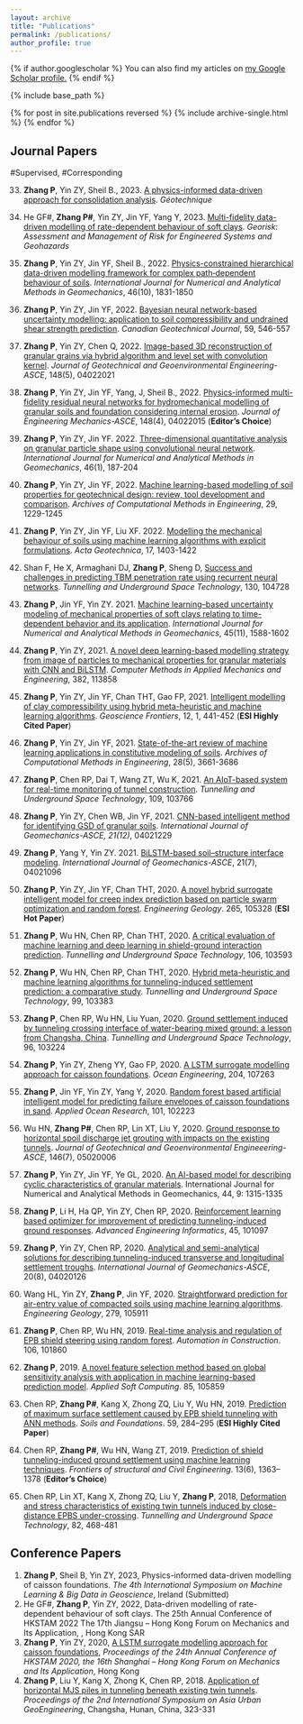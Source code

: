 ```yaml
---
layout: archive
title: "Publications"
permalink: /publications/
author_profile: true
---
```


{% if author.googlescholar %}
  You can also find my articles on <u><a href="{{author.googlescholar}}">my Google Scholar profile</a>.</u>
{% endif %}

{% include base_path %}

{% for post in site.publications reversed %}
  {% include archive-single.html %}
{% endfor %}

## Journal Papers

#Supervised, #Corresponding

33. **Zhang P**, Yin ZY, Sheil B., 2023. [A physics-informed data-driven approach for consolidation analysis](https://www.icevirtuallibrary.com/doi/abs/10.1680/jgeot.22.00046). *Géotechnique*
32. He GF#, **Zhang P#**, Yin ZY, Jin YF, Yang Y, 2023. [Multi-fidelity data-driven modelling of rate-dependent behaviour of soft clays](https://www.tandfonline.com/doi/full/10.1080/17499518.2022.2149815?src=). *Georisk: Assessment and Management of Risk for Engineered Systems and Geohazards*

31. **Zhang P**, Yin ZY, Jin YF, Sheil B., 2022. [Physics-constrained hierarchical data-driven modelling framework for complex path‐dependent behaviour of soils](https://onlinelibrary.wiley.com/doi/full/10.1002/nag.3370). *International Journal for Numerical and Analytical Methods in Geomechanics*, 46(10), 1831-1850
30. **Zhang P**, Yin ZY, Jin YF, 2022. [Bayesian neural network-based uncertainty modelling: application to soil compressibility and undrained shear strength prediction](https://cdnsciencepub.com/doi/full/10.1139/cgj-2020-0751). *Canadian Geotechnical Journal*, 59, 546-557
29. **Zhang P**, Yin ZY, Chen Q, 2022. [Image-based 3D reconstruction of granular grains via hybrid algorithm and level set with convolution kernel](https://ascelibrary.org/doi/full/10.1061/%28ASCE%29GT.1943-5606.0002790). *Journal of Geotechnical and Geoenvironmental Engineering-ASCE*, 148(5), 04022021
28. **Zhang P**, Yin ZY, Jin YF, Yang, J, Sheil B., 2022. [Physics-informed multi-fidelity residual neural networks for hydromechanical modelling of granular soils and foundation considering internal erosion](https://ascelibrary.org/doi/full/10.1061/%28ASCE%29EM.1943-7889.0002094). *Journal of Engineering Mechanics-ASCE*, 148(4), 04022015 (**Editor’s Choice**)
27. **Zhang P**, Yin ZY, Jin YF. 2022. [Three-dimensional quantitative analysis on granular particle shape using convolutional neural network](https://onlinelibrary.wiley.com/doi/full/10.1002/nag.3296). *International Journal for Numerical and Analytical Methods in Geomechanics*, 46(1), 187-204
26. **Zhang P**, Yin ZY, Jin YF, 2022. [Machine learning-based modelling of soil properties for geotechnical design: review, tool development and comparison](https://link.springer.com/article/10.1007/s11831-021-09615-5). *Archives of Computational Methods in Engineering*, 29, 1229-1245
25. **Zhang P**, Yin ZY, Jin YF, Liu XF. 2022. [Modelling the mechanical behaviour of soils using machine learning algorithms with explicit formulations](https://link.springer.com/article/10.1007/s11440-021-01170-4). *Acta Geotechnica*, 17, 1403-1422
24. Shan F, He X, Armaghani DJ, **Zhang P**, Sheng D, [Success and challenges in predicting TBM penetration rate using recurrent neural networks](https://www.sciencedirect.com/science/article/pii/S0886779822003686). *Tunnelling and Underground Space Technology*, 130, 104728

23. **Zhang P**, Jin YF, Yin ZY. 2021. [Machine learning–based uncertainty modeling of mechanical properties of soft clays relating to time-dependent behavior and its application](https://onlinelibrary.wiley.com/doi/full/10.1002/nag.3215). *International Journal for Numerical and Analytical Methods in Geomechanics*, 45(11), 1588-1602
22. **Zhang P**, Yin ZY, 2021. [A novel deep learning-based modelling strategy from image of particles to mechanical properties for granular materials with CNN and BiLSTM](https://www.sciencedirect.com/science/article/pii/S004578252100195X). *Computer Methods in Applied Mechanics and Engineering*, 382, 113858
21. **Zhang P**, Yin ZY, Jin YF, Chan THT, Gao FP, 2021. [Intelligent modelling of clay compressibility using hybrid meta-heuristic and machine learning algorithms](https://www.sciencedirect.com/science/article/pii/S1674987120300566). *Geoscience Frontiers*, 12, 1, 441-452 (**ESI Highly Cited Paper**)
20. **Zhang P**, Yin ZY, Jin YF, 2021. [State-of-the-art review of machine learning applications in constitutive modeling of soils](https://link.springer.com/article/10.1007/s11831-020-09524-z). *Archives of Computational Methods in Engineering*, 28(5), 3661-3686
19. **Zhang P**, Chen RP, Dai T, Wang ZT, Wu K, 2021. [An AIoT-based system for real-time monitoring of tunnel construction](https://www.sciencedirect.com/science/article/pii/S0886779820307203). *Tunnelling and Underground Space Technology*, 109, 103766
18. **Zhang P**, Yin ZY, Chen WB, Jin YF, 2021. [CNN-based intelligent method for identifying GSD of granular soils](https://ascelibrary.org/doi/full/10.1061/%28ASCE%29GM.1943-5622.0002214). *International Journal of Geomechanics-ASCE, 21(12)*, 04021229
17. **Zhang P**, Yang Y, Yin ZY. 2021. [BiLSTM-based soil–structure interface modeling](https://ascelibrary.org/doi/full/10.1061/%28ASCE%29GM.1943-5622.0002058). *International Journal of Geomechanics-ASCE*, 21(7), 04021096

16. **Zhang P**, Yin ZY, Jin YF, Chan THT, 2020. [A novel hybrid surrogate intelligent model for creep index prediction based on particle swarm optimization and random forest](https://www.sciencedirect.com/science/article/pii/S0013795219307781). *Engineering Geology*. 265, 105328 (**ESI Hot Paper**)
15. **Zhang P**, Wu HN, Chen RP, Chan THT, 2020. [A critical evaluation of machine learning and deep learning in shield-ground interaction prediction](https://www.sciencedirect.com/science/article/pii/S0886779820305472). *Tunnelling and Underground Space Technology*, 106, 103593
14. **Zhang P**, Wu HN, Chen RP, Chan THT, 2020. [Hybrid meta-heuristic and machine learning algorithms for tunneling-induced settlement prediction: a comparative study](https://www.sciencedirect.com/science/article/pii/S0886779820303370). *Tunnelling and Underground Space Technology*, 99, 103383
13. **Zhang P**, Chen RP, Wu HN, Liu Yuan, 2020. [Ground settlement induced by tunneling crossing interface of water-bearing mixed ground: a lesson from Changsha, China](https://www.sciencedirect.com/science/article/pii/S0886779819305711). *Tunnelling and Underground Space Technology*, 96, 103224
12. **Zhang P**, Yin ZY, Zheng YY, Gao FP, 2020. [A LSTM surrogate modelling approach for caisson foundations](https://www.sciencedirect.com/science/article/pii/S0029801820303115). *Ocean Engineering*, 204, 107263
11. **Zhang P**, Jin YF, Yin ZY, Yang Y, 2020. [Random forest based artificial intelligent model for predicting failure envelopes of caisson foundations in sand](https://www.sciencedirect.com/science/article/pii/S0141118720301607). *Applied Ocean Research*, 101, 102223
10. Wu HN, **Zhang P#**, Chen RP, Lin XT, Liu Y, 2020. [Ground response to horizontal spoil discharge jet grouting with impacts on the existing tunnels](https://ascelibrary.org/doi/10.1061/%28ASCE%29GT.1943-5606.0002287). *Journal of Geotechnical and Geoenvironmental Engineeering-ASCE*, 146(7), 05020006
9. **Zhang P**, Yin ZY, Jin YF, Ye GL, 2020. [An AI-based model for describing cyclic characteristics of granular materials](https://onlinelibrary.wiley.com/doi/full/10.1002/nag.3063). International Journal for Numerical and Analytical Methods in Geomechanics, 44, 9: 1315-1335
8. **Zhang P**, Li H, Ha QP, Yin ZY, Chen RP, 2020. [Reinforcement learning based optimizer for improvement of predicting tunneling-induced ground responses](https://www.sciencedirect.com/science/article/pii/S1474034620300665). *Advanced Engineering Informatics*, 45, 101097
7. **Zhang P**, Yin ZY, Chen RP, 2020. [Analytical and semi-analytical solutions for describing tunneling-induced transverse and longitudinal settlement troughs](https://ascelibrary.org/doi/full/10.1061/%28ASCE%29GM.1943-5622.0001748). *International Journal of Geomechanics-ASCE*, 20(8), 04020126
6. Wang HL, Yin ZY, **Zhang P**, Jin YF, 2020. [Straightforward prediction for air-entry value of compacted soils using machine learning algorithms](https://www.sciencedirect.com/science/article/pii/S0013795220318081). *Engineering Geology*, 279, 105911

5. **Zhang P**, Chen RP, Wu HN, 2019. [Real-time analysis and regulation of EPB shield steering using random forest](https://www.sciencedirect.com/science/article/pii/S0926580518311488). *Automation in Construction*. 106, 101860
4. **Zhang P**, 2019. [A novel feature selection method based on global sensitivity analysis with application in machine learning-based prediction model](https://www.sciencedirect.com/science/article/pii/S1568494619306404). *Applied Soft Computing*. 85, 105859
3. Chen RP, **Zhang P#**, Kang X, Zhong ZQ, Liu Y, Wu HN, 2019. [Prediction of maximum surface settlement caused by EPB shield tunneling with ANN methods](https://www.sciencedirect.com/science/article/pii/S0038080619300058). *Soils and Foundations*. 59, 284–295 (**ESI Highly Cited Paper**)
2. Chen RP, **Zhang P#**, Wu HN, Wang ZT, 2019. [Prediction of shield tunneling-induced ground settlement using machine learning techniques](https://link.springer.com/article/10.1007/s11709-019-0561-3). *Frontiers of structural and Civil Engineering*. 13(6), 1363–1378 (**Editor’s Choice**)

1. Chen RP, Lin XT, Kang X, Zhong ZQ, Liu Y, **Zhang P**, 2018, [Deformation and stress characteristics of existing twin tunnels induced by close-distance EPBS under-crossing](https://www.sciencedirect.com/science/article/pii/S0886779818302864). *Tunnelling and Underground Space Technology*, 82, 468-481

## Conference Papers
1. **Zhang P**, Sheil B, Yin ZY, 2023, Physics-informed data-driven modelling of caisson foundations. *The 4th International Symposium on Machine Learning & Big Data in Geoscience*, Ireland (Submitted)
2. He GF#, **Zhang P**, Yin ZY, 2022, Data-driven modelling of rate-dependent behaviour of soft clays. The 25th Annual Conference of HKSTAM 2022 The 17th Jiangsu – Hong Kong Forum on Mechanics and Its Application, , Hong Kong SAR
3. **Zhang P**, Yin ZY, 2020, [A LSTM surrogate modelling approach for caisson foundations](http://i2ms.ust.hk/hkstam/download/HKSTAM_AC2020_Proceedings.pdf), *Proceedings of the 24th Annual Conference of HKSTAM 2020, the 16th Shanghai – Hong Kong Forum on Mechanics and Its Application*, Hong Kong
4. **Zhang P**, Liu Y, Kang X, Zhong K, Chen RP, 2018. [Application of horizontal MJS piles in tunneling beneath existing twin tunnels](https://link.springer.com/chapter/10.1007/978-981-10-6632-0_25). *Proceedings of the 2nd International Symposium on Asia Urban GeoEngineering*, Changsha, Hunan, China, 323-331
